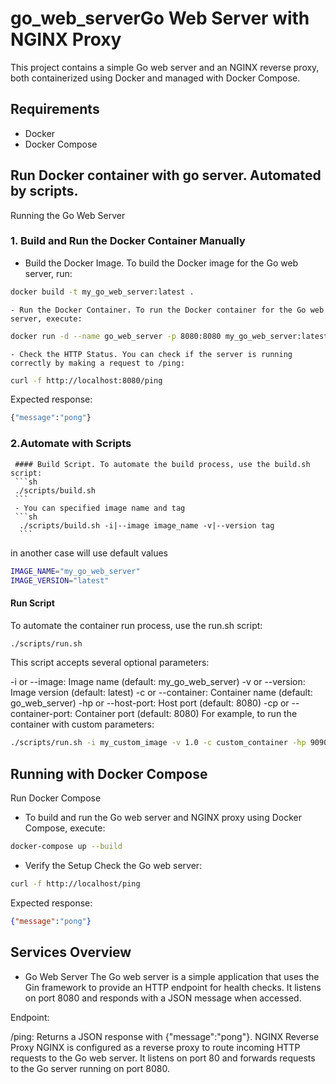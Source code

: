 # go_web_serverGo Web Server with NGINX Proxy


This project contains a simple Go web server and an NGINX reverse proxy, both containerized using Docker and managed with Docker Compose.


## Requirements
- Docker
- Docker Compose

## Run Docker container with go server. Automated by scripts.
Running the Go Web Server
### 1. Build and Run the Docker Container Manually
   - Build the Docker Image. To build the Docker image for the Go web server, run:
```sh
docker build -t my_go_web_server:latest .
```
    - Run the Docker Container. To run the Docker container for the Go web server, execute:
```sh
docker run -d --name go_web_server -p 8080:8080 my_go_web_server:latest
```
    - Check the HTTP Status. You can check if the server is running correctly by making a request to /ping:
```sh
curl -f http://localhost:8080/ping
```
Expected response:
```sh
{"message":"pong"}
```
### 2.Automate with Scripts
     #### Build Script. To automate the build process, use the build.sh script:
     ```sh
     ./scripts/build.sh
     ```
     - You can specified image name and tag 
     ```sh
      ./scripts/build.sh -i|--image image_name -v|--version tag
      ```
in another case will use default values
```sh
IMAGE_NAME="my_go_web_server"
IMAGE_VERSION="latest"
```
#### Run Script
To automate the container run process, use the run.sh script:
```sh
./scripts/run.sh
```
This script accepts several optional parameters:

-i or --image: Image name (default: my_go_web_server)
-v or --version: Image version (default: latest)
-c or --container: Container name (default: go_web_server)
-hp or --host-port: Host port (default: 8080)
-cp or --container-port: Container port (default: 8080)
For example, to run the container with custom parameters:
```sh
./scripts/run.sh -i my_custom_image -v 1.0 -c custom_container -hp 9090 -cp 8080
```


## Running with Docker Compose
Run Docker Compose

- To build and run the Go web server and NGINX proxy using Docker Compose, execute:
```sh
docker-compose up --build
```
- Verify the Setup
Check the Go web server:
```sh
curl -f http://localhost/ping
```
Expected response:
```json
{"message":"pong"}
```

## Services Overview
 - Go Web Server
The Go web server is a simple application that uses the Gin framework to provide an HTTP endpoint for health checks. It listens on port 8080 and responds with a JSON message when accessed.

Endpoint:

/ping: Returns a JSON response with {"message":"pong"}.
NGINX Reverse Proxy
NGINX is configured as a reverse proxy to route incoming HTTP requests to the Go web server. It listens on port 80 and forwards requests to the Go server running on port 8080.


  


